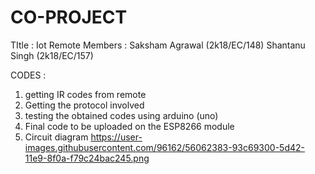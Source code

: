 # CO-PROJECT
TItle : Iot Remote
Members : Saksham Agrawal (2k18/EC/148)
Shantanu Singh (2k18/EC/157)

CODES : 
1. getting IR codes from remote
2. Getting the protocol involved
3. testing the obtained codes using arduino (uno)
4. Final code to be uploaded on the ESP8266 module
5. Circuit diagram
https://user-images.githubusercontent.com/96162/56062383-93c69300-5d42-11e9-8f0a-f79c24bac245.png
